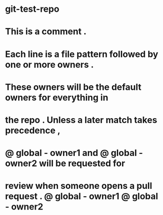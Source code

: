 # git-test-repo
# This is a comment . 
# Each line is a file pattern followed by one or more owners . 
# These owners will be the default owners for everything in
# the repo . Unless a later match takes precedence , 
# @ global - owner1 and @ global - owner2 will be requested for 
# review when someone opens a pull request . @ global - owner1 @ global - owner2
